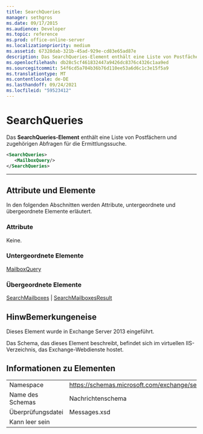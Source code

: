 ```yaml
---
title: SearchQueries
manager: sethgros
ms.date: 09/17/2015
ms.audience: Developer
ms.topic: reference
ms.prod: office-online-server
ms.localizationpriority: medium
ms.assetid: 67328dab-321b-45ad-929e-cd83e65ad87e
description: Das SearchQueries-Element enthält eine Liste von Postfächern und zugehörigen Abfragen für die Ermittlungssuche.
ms.openlocfilehash: db28c5cf461832447a9426dc8376c4326c1aa9ed
ms.sourcegitcommit: 54f6cd5a704b36b76d110ee53a6d6c1c3e15f5a9
ms.translationtype: MT
ms.contentlocale: de-DE
ms.lasthandoff: 09/24/2021
ms.locfileid: "59523412"
---
```

# <a name="searchqueries"></a>SearchQueries

Das **SearchQueries-Element** enthält eine Liste von Postfächern und zugehörigen Abfragen für die Ermittlungssuche. 
  
```XML
<SearchQueries>
   <MailboxQuery/>
</SearchQueries>
```

 ****
## <a name="attributes-and-elements"></a>Attribute und Elemente

In den folgenden Abschnitten werden Attribute, untergeordnete und übergeordnete Elemente erläutert.
  
### <a name="attributes"></a>Attribute

Keine.
  
### <a name="child-elements"></a>Untergeordnete Elemente

[MailboxQuery](mailboxquery.md)
  
### <a name="parent-elements"></a>Übergeordnete Elemente

[SearchMailboxes](searchmailboxes.md)  |  [SearchMailboxesResult](searchmailboxesresult.md)
  
## <a name="remarks"></a>HinwBemerkungeneise

Dieses Element wurde in Exchange Server 2013 eingeführt.
  
Das Schema, das dieses Element beschreibt, befindet sich im virtuellen IIS-Verzeichnis, das Exchange-Webdienste hostet.
  
## <a name="element-information"></a>Informationen zu Elementen

|||
|:-----|:-----|
|Namespace  <br/> |https://schemas.microsoft.com/exchange/services/2006/messages  <br/> |
|Name des Schemas  <br/> |Nachrichtenschema  <br/> |
|Überprüfungsdatei  <br/> |Messages.xsd  <br/> |
|Kann leer sein  <br/> ||
   

